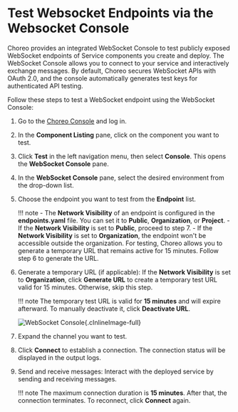 # Test Websocket Endpoints via the Websocket Console

Choreo provides an integrated WebSocket Console to test publicly exposed WebSocket endpoints of Service components you create and deploy. The WebSocket Console allows you to connect to your service and interactively exchange messages. By default, Choreo secures WebSocket APIs with OAuth 2.0, and the console automatically generates test keys for authenticated API testing.

Follow these steps to test a WebSocket endpoint using the WebSocket Console:

1. Go to the [Choreo Console](https://console.choreo.dev/) and log in.
2. In the **Component Listing** pane, click on the component you want to test.
3. Click **Test** in the left navigation menu, then select **Console**. This opens the **WebSocket Console** pane.
4. In the **WebSocket Console** pane, select the desired environment from the drop-down list.
5. Choose the endpoint you want to test from the **Endpoint** list.

    !!! note
        - The **Network Visibility** of an endpoint is configured in the **endpoints.yaml** file. You can set it to **Public**, **Organization**, or **Project**.
        - If the **Network Visibility** is set to **Public**, proceed to step 7.
        - If the **Network Visibility** is set to **Organization**, the endpoint won't be accessible outside the organization. For testing, Choreo allows you to generate a temporary URL that remains active for 15 minutes. Follow step 6 to generate the URL.

6. Generate a temporary URL (if applicable): 
   If the **Network Visibility** is set to **Organization**, click **Generate URL** to create a temporary test URL valid for 15 minutes. Otherwise, skip this step.

    !!! note
        The temporary test URL is valid for **15 minutes** and will expire afterward. To manually deactivate it, click **Deactivate URL**.

    ![WebSocket Console](../assets/img/testing/websocket-console.png){.cInlineImage-full}

7. Expand the channel you want to test.
8. Click **Connect** to establish a connection. The connection status will be displayed in the output logs.
9. Send and receive messages: 
   Interact with the deployed service by sending and receiving messages.

    !!! note
        The maximum connection duration is **15 minutes**. After that, the connection terminates. To reconnect, click **Connect** again.
